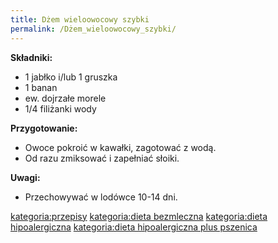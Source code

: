 ```yaml
---
title: Dżem wieloowocowy szybki
permalink: /Dżem_wieloowocowy_szybki/
---
```


**Składniki:**

-   1 jabłko i/lub 1 gruszka
-   1 banan
-   ew. dojrzałe morele
-   1/4 filiżanki wody

**Przygotowanie:**

-   Owoce pokroić w kawałki, zagotować z wodą.
-   Od razu zmiksować i zapełniać słoiki.

**Uwagi:**

-   Przechowywać w lodówce 10-14 dni.

[kategoria:przepisy](/atopedia/kategoria:przepisy "wikilink") [kategoria:dieta bezmleczna](/atopedia/kategoria:dieta_bezmleczna "wikilink") [kategoria:dieta hipoalergiczna](/atopedia/kategoria:dieta_hipoalergiczna "wikilink") [kategoria:dieta hipoalergiczna plus pszenica](/atopedia/kategoria:dieta_hipoalergiczna_plus_pszenica "wikilink")